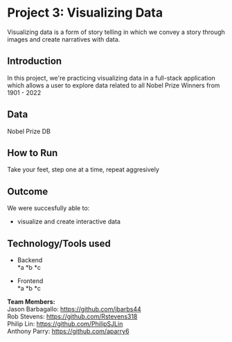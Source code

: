 # Project 3: Visualizing Data
Visualizing data is a form of story telling in which we convey a story through images and create narratives with data.


## **Introduction**<br/>
In this project, we're practicing visualizing data in a full-stack application which allows a user to explore data related to all Nobel Prize Winners from 1901 - 2022 <br/>

## **Data**
Nobel Prize DB

## **How to Run**
Take your feet, step one at a time, repeat aggresively


## **Outcome**
We were succesfully able to: <br/>
* visualize and create interactive data<br/>

## **Technology/Tools used**
* Backend <br/>
    *a
    *b
    *c

* Frontend <br/>
    *a
    *b
    *c

**Team Members:** <br/>
Jason Barbagallo: https://github.com/jbarbs44 <br/>
Rob Stevens: https://github.com/Rstevens318 <br/>
Philip Lin: https://github.com/PhilipSJLin <br/>
Anthony Parry: https://github.com/aparry6 <br/>


